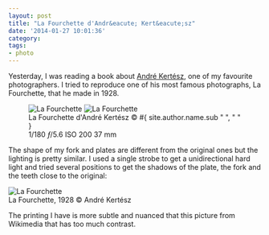 ```yaml
---
layout: post
title: "La Fourchette d'Andr&eacute; Kert&eacute;sz"
date: '2014-01-27 10:01:36'
category: 
tags: 
- photo
---
```


Yesterday, I was reading a book about [Andr&eacute; Kert&eacute;sz][wikipedia], one of my favourite photographers. I tried to reproduce one of his most famous photographs, La Fourchette, that he made in 1928.

<figure>
<picture>
  <!--[if IE 9]><video style="display: none;"><![endif]-->
  <source srcset="#{ site.img_base_url }images/2014-01-26-Fourchette-2-900w.jpg, #{ site.img_base_url }images/2014-01-26-Fourchette-2-1800w.jpg 2x" media="(min-width: 768px)">
  <source srcset="#{ site.img_base_url }images/2014-01-26-Fourchette-2-480w.jpg, #{ site.img_base_url }images/2014-01-26-Fourchette-2-960w.jpg 2x"> 
  <!--[if IE 9]></video><![endif]--> 
  <img srcset="#{ site.img_base_url }images/2014-01-26-Fourchette-2-480w.jpg, #{ site.img_base_url }images/2014-01-26-Fourchette-2-960w.jpg 2x" alt="La Fourchette">
</picture>
<noscript>
  <img src="#{ site.img_base_url }images/2014-01-26-Fourchette-2-480w.jpg" alt="La Fourchette">
</noscript>
<figcaption>La Fourchette d'Andr&eacute; Kert&eacute;sz
  <span class="copyright">&copy;&nbsp;#{ site.author.name.sub " ", "&nbsp;" }</span>
</figcaption>
<div class="metadata">
  <i class="icon-camera"></i>
  <span class="speed">1/180</span>
  <span class="aperture"><i>&#402;</i>/5.6</span>
  <span class="iso">ISO&nbsp;200</span>
  <span class="focal-length">37&nbsp;mm</span>
</div>
</figure>

The shape of my fork and plates are different from the original ones but the lighting is pretty similar. I used a single strobe to get a unidirectional hard light and tried several positions to get the shadows of the plate, the fork and the teeth close to the original:

<figure style="margin:auto; max-width:504px">
<img src="http://upload.wikimedia.org/wikipedia/en/b/b5/Kertesz_The_Fork.jpg" alt="La Fourchette">
<figcaption>La Fourchette, 1928
  <span class="copyright">&copy;&nbsp;Andr&eacute; Kert&eacute;sz</span>
</figcaption>
</figure>

The printing I have is more subtle and nuanced that this picture from Wikimedia that has too much contrast.


[wikipedia]: http://en.wikipedia.org/wiki/André_Kertész
